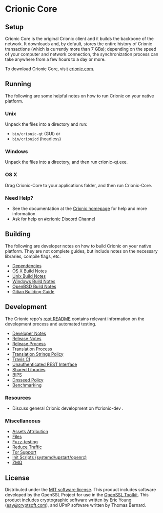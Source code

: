 Crionic Core
=============

Setup
---------------------
Crionic Core is the original Crionic client and it builds the backbone of the network. It downloads and, by default, stores the entire history of Crionic transactions (which is currently more than 7 GBs); depending on the speed of your computer and network connection, the synchronization process can take anywhere from a few hours to a day or more.

To download Crionic Core, visit [crionic.com](http://crionic.com).

Running
---------------------
The following are some helpful notes on how to run Crionic on your native platform.

### Unix

Unpack the files into a directory and run:

- `bin/crionic-qt` (GUI) or
- `bin/crionicd` (headless)

### Windows

Unpack the files into a directory, and then run crionic-qt.exe.

### OS X

Drag Crionic-Core to your applications folder, and then run Crionic-Core.

### Need Help?

* See the documentation at the [Crionic homepage](http://crionic.com/)
for help and more information.
* Ask for help on [#crionic Discord Channel](https://discord.gg/Q69zY4Y)

Building
---------------------
The following are developer notes on how to build Crionic on your native platform. They are not complete guides, but include notes on the necessary libraries, compile flags, etc.

- [Dependencies](dependencies.md)
- [OS X Build Notes](build-osx.md)
- [Unix Build Notes](build-unix.md)
- [Windows Build Notes](build-windows.md)
- [OpenBSD Build Notes](build-openbsd.md)
- [Gitian Building Guide](gitian-building.md)

Development
---------------------
The Crionic repo's [root README](/README.md) contains relevant information on the development process and automated testing.

- [Developer Notes](developer-notes.md)
- [Release Notes](release-notes.md)
- [Release Process](release-process.md)
- [Translation Process](translation_process.md)
- [Translation Strings Policy](translation_strings_policy.md)
- [Travis CI](travis-ci.md)
- [Unauthenticated REST Interface](REST-interface.md)
- [Shared Libraries](shared-libraries.md)
- [BIPS](bips.md)
- [Dnsseed Policy](dnsseed-policy.md)
- [Benchmarking](benchmarking.md)

### Resources
* Discuss general Crionic development on #crionic-dev .

### Miscellaneous
- [Assets Attribution](assets-attribution.md)
- [Files](files.md)
- [Fuzz-testing](fuzzing.md)
- [Reduce Traffic](reduce-traffic.md)
- [Tor Support](tor.md)
- [Init Scripts (systemd/upstart/openrc)](init.md)
- [ZMQ](zmq.md)

License
---------------------
Distributed under the [MIT software license](/COPYING).
This product includes software developed by the OpenSSL Project for use in the [OpenSSL Toolkit](https://www.openssl.org/). This product includes
cryptographic software written by Eric Young ([eay@cryptsoft.com](mailto:eay@cryptsoft.com)), and UPnP software written by Thomas Bernard.
